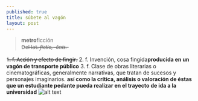 ```yaml
---
published: true
title: súbete al vagón
layout: post
---
```

>**metro**ficción   
D̶e̶l̶ ̶l̶a̶t̶.̶ ̶*̶f̶i̶c̶t̶i̶o̶,̶ ̶-̶ō̶n̶i̶s̶.̶*  

1̶.̶ ̶f̶.̶ ̶A̶c̶c̶i̶ó̶n̶ ̶y̶ ̶e̶f̶e̶c̶t̶o̶ ̶d̶e̶ ̶f̶i̶n̶g̶i̶r̶.
2. f. Invención, cosa fingida**producida en un vagón de transporte público**
3. f. Clase de obras literarias o cinematográficas, generalmente narrativas, que tratan de sucesos y personajes imaginarios. **así como la crítica, análisis o valoración de éstas que un estudiante pedante pueda realizar en el trayecto de ida a la universidad**
![alt text](https://media.giphy.com/media/CtNzoNVT5HgJ2/giphy.gif "Logo Title Text 1")